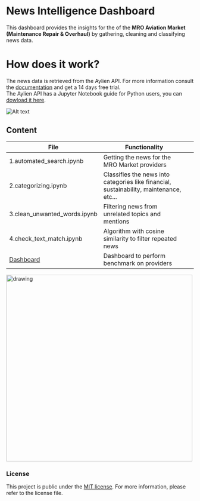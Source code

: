 # News Intelligence Dashboard

This dashboard provides the insights for the of the **MRO Aviation Market (Maintenance Repair & Overhaul)** by gathering, cleaning and classifying news data.

# How does it work?

The news data is retrieved from the Aylien API. For more information consult the [documentation](https://docs.aylien.com/newsapi/interactive-documentation/) and get a 14 days free trial.  
The Aylien API has a Jupyter Notebook guide for Python users, you can [dowload it here](https://learn.aylien.com/news_api_python_starter_guide.html).

![Alt text](https://aylien.com/images/uploads/general/starter-guide-promo-2-1-1024x621.png)

## Content

|         File       |Functionality                        |                      |
|----------------|-------------------------------|-----------------------------|
|1.automated_search.ipynb | Getting the news for the MRO Market providers
|2.categorizing.ipynb | Classifies the news into categories like financial, sustainability, maintenance, etc...            |
|3.clean_unwanted_words.ipynb |Filtering news from unrelated topics and mentions|
|4.check_text_match.ipynb |Algorithm with cosine similarity to filter repeated news|
|[Dashboard](https://public.tableau.com/app/profile/linaperez#!/) |Dashboard to perform benchmark on providers|

<img src="https://github.com/linapg/news-intelligence-dashboard/blob/main/news_intelligence_dashboard/tableau_files/background%20images/Screenshot%202022-07-05%20at%2015.39.30.png" alt="drawing" width="500" />

### License

This project is public under the [MIT license](https://mit-license.org/). For more information, please refer to the license file.
